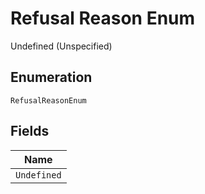 
# Refusal Reason Enum

Undefined (Unspecified)

## Enumeration

`RefusalReasonEnum`

## Fields

| Name |
|  --- |
| `Undefined` |

